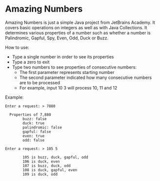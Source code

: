 # Amazing Numbers
Amazing Numbers is just a simple Java project from JetBrains Academy. It covers basic operations on integers as well as with Java Collections. 
It determines various properties of a number such as whether a number is Palindromic, Gapful, Spy, Even, Odd, Duck or Buzz.

How to use:
- Type a single number in order to see its properties
- Type a zero to exit
- Type two numbers to see properties of consecutive numbers:
  - The first parameter represents starting number
  - The second parameter indicated how many consecutive numbers are to be processed
  - For example, input 10 3 will process 10, 11 and 12

Example:

    Enter a request: > 7880

      Properties of 7,880
            buzz: false
            duck: true
            palindromic: false
            gapful: false
            even: true
            odd: false

    Enter a request: > 105 5

            105 is buzz, duck, gapful, odd
            106 is duck, even
            107 is buzz, duck, odd
            108 is duck, gapful, even
            109 is duck, odd
